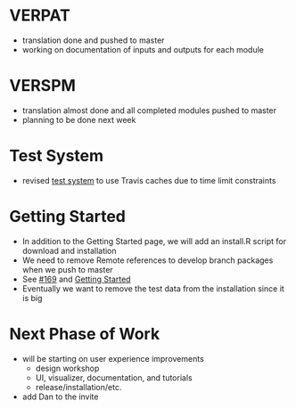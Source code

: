 # VERPAT
  - translation done and pushed to master
  - working on documentation of inputs and outputs for each module

# VERSPM
  - translation almost done and all completed modules pushed to master
  - planning to be done next week

# Test System
  - revised [test system](https://github.com/gregorbj/VisionEval/wiki/Automated-Testing) to use Travis caches due to time limit constraints

# Getting Started
  - In addition to the Getting Started page, we will add an install.R script for download and installation
  - We need to remove Remote references to develop branch packages when we push to master
  - See [#169](https://github.com/gregorbj/VisionEval/issues/169) and [Getting Started](https://github.com/gregorbj/VisionEval/wiki/Getting-Started)
  - Eventually we want to remove the test data from the installation since it is big

# Next Phase of Work
  - will be starting on user experience improvements
    - design workshop
    - UI, visualizer, documentation, and tutorials 
    - release/installation/etc.  
  - add Dan to the invite